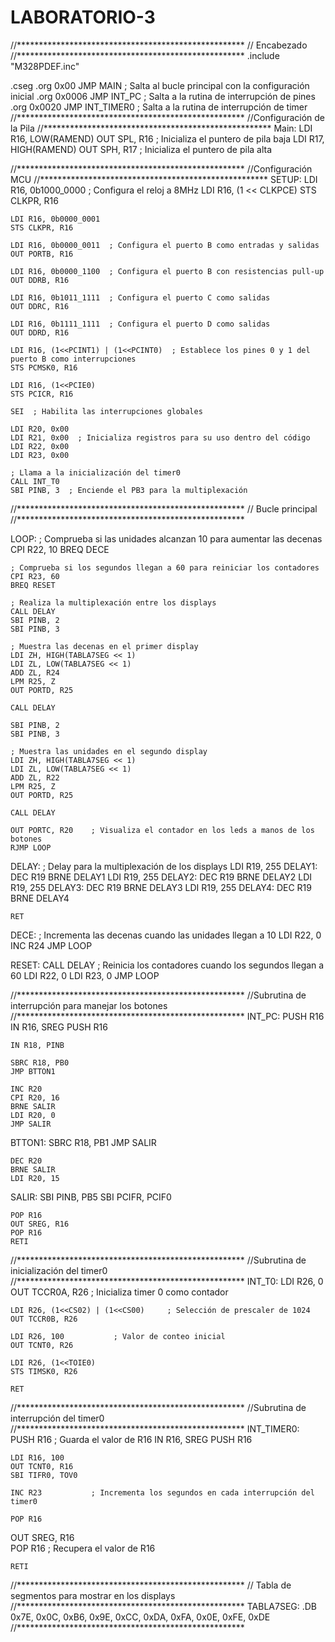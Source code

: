 # LABORATORIO-3
//****************************************************
// Encabezado 
//****************************************************
.include "M328PDEF.inc"

.cseg
.org 0x00
	JMP MAIN   ; Salta al bucle principal con la configuración inicial
.org 0x0006
	JMP INT_PC  ; Salta a la rutina de interrupción de pines
.org 0x0020
	JMP INT_TIMER0  ; Salta a la rutina de interrupción de timer
//****************************************************
//Configuración de la Pila
//****************************************************
Main: 
	LDI R16, LOW(RAMEND)
	OUT SPL, R16  ; Inicializa el puntero de pila baja
	LDI R17, HIGH(RAMEND)
	OUT SPH, R17  ; Inicializa el puntero de pila alta
		
//****************************************************
//Configuración MCU
//****************************************************
SETUP:
	LDI R16, 0b1000_0000  ; Configura el reloj a 8MHz
	LDI R16, (1 << CLKPCE)
	STS CLKPR, R16

	LDI R16, 0b0000_0001
	STS CLKPR, R16
		
	LDI R16, 0b0000_0011  ; Configura el puerto B como entradas y salidas
	OUT	PORTB, R16

	LDI R16, 0b0000_1100  ; Configura el puerto B con resistencias pull-up
	OUT DDRB, R16
	
	LDI R16, 0b1011_1111  ; Configura el puerto C como salidas
	OUT DDRC, R16

	LDI R16, 0b1111_1111  ; Configura el puerto D como salidas
	OUT DDRD, R16

	LDI R16, (1<<PCINT1) | (1<<PCINT0)  ; Establece los pines 0 y 1 del puerto B como interrupciones
	STS PCMSK0, R16

	LDI R16, (1<<PCIE0)
	STS PCICR, R16

	SEI  ; Habilita las interrupciones globales

	LDI R20, 0x00
	LDI R21, 0x00  ; Inicializa registros para su uso dentro del código
	LDI R22, 0x00
	LDI R23, 0x00

	; Llama a la inicialización del timer0
	CALL INT_T0
	SBI PINB, 3  ; Enciende el PB3 para la multiplexación 
	
//****************************************************
// Bucle principal
//****************************************************

LOOP:
	; Comprueba si las unidades alcanzan 10 para aumentar las decenas
	CPI R22, 10
	BREQ DECE      

	; Comprueba si los segundos llegan a 60 para reiniciar los contadores
	CPI R23, 60
	BREQ RESET      

	; Realiza la multiplexación entre los displays
	CALL DELAY
	SBI PINB, 2    
	SBI PINB, 3

	; Muestra las decenas en el primer display
	LDI ZH, HIGH(TABLA7SEG << 1)
	LDI ZL, LOW(TABLA7SEG << 1)
	ADD ZL, R24 
	LPM R25, Z
	OUT PORTD, R25    

	CALL DELAY
	
	SBI PINB, 2
	SBI PINB, 3   

	; Muestra las unidades en el segundo display
	LDI ZH, HIGH(TABLA7SEG << 1)
	LDI ZL, LOW(TABLA7SEG << 1)   
	ADD ZL, R22
	LPM R25, Z
	OUT PORTD, R25       

	CALL DELAY

	OUT PORTC, R20    ; Visualiza el contador en los leds a manos de los botones 
	RJMP LOOP   

DELAY:              ; Delay para la multiplexación de los displays 
	LDI R19, 255
DELAY1:
	DEC R19
	BRNE DELAY1 
	LDI R19, 255
DELAY2:
	DEC R19
	BRNE DELAY2
	LDI R19, 255
DELAY3:
	DEC R19
	BRNE DELAY3
	LDI R19, 255
	DELAY4:
	DEC R19
	BRNE DELAY4

	RET

DECE:            ; Incrementa las decenas cuando las unidades llegan a 10
	LDI R22, 0
	INC R24 
	JMP LOOP

RESET:
	CALL DELAY   ; Reinicia los contadores cuando los segundos llegan a 60
	LDI R22, 0
	LDI R23, 0
	JMP LOOP

//****************************************************
//Subrutina de interrupción para manejar los botones
//****************************************************
INT_PC:
	PUSH R16
	IN R16, SREG
	PUSH R16

	IN R18, PINB

	SBRC R18, PB0
	JMP BTTON1

	INC R20
	CPI R20, 16
	BRNE SALIR
	LDI R20, 0
	JMP SALIR

BTTON1:
	SBRC R18, PB1
	JMP SALIR

	DEC R20
	BRNE SALIR
	LDI R20, 15

SALIR:
	SBI PINB, PB5
	SBI PCIFR, PCIF0

	POP R16
	OUT SREG, R16
	POP R16
	RETI

//****************************************************
//Subrutina de inicialización del timer0
//****************************************************
INT_T0:
	LDI R26, 0
	OUT TCCR0A, R26      ; Inicializa timer 0 como contador 
	
	LDI R26, (1<<CS02) | (1<<CS00)     ; Selección de prescaler de 1024 
	OUT TCCR0B, R26       
	
	LDI R26, 100           ; Valor de conteo inicial 
	OUT TCNT0, R26

	LDI R26, (1<<TOIE0)   
	STS TIMSK0, R26

	RET

//****************************************************
//Subrutina de interrupción del timer0
//****************************************************
INT_TIMER0:
	PUSH R16        ; Guarda el valor de R16
 	IN R16, SREG
	PUSH R16

	LDI R16, 100
	OUT TCNT0, R16      
	SBI TIFR0, TOV0
	
	INC R23           ; Incrementa los segundos en cada interrupción del timer0

	POP R16
OUT SREG, R16  
	POP R16         ; Recupera el valor de R16

	RETI

//****************************************************
// Tabla de segmentos para mostrar en los displays
//****************************************************
TABLA7SEG: .DB 0x7E, 0x0C, 0xB6, 0x9E, 0xCC, 0xDA, 0xFA, 0x0E, 0xFE, 0xDE
//****************************************************
